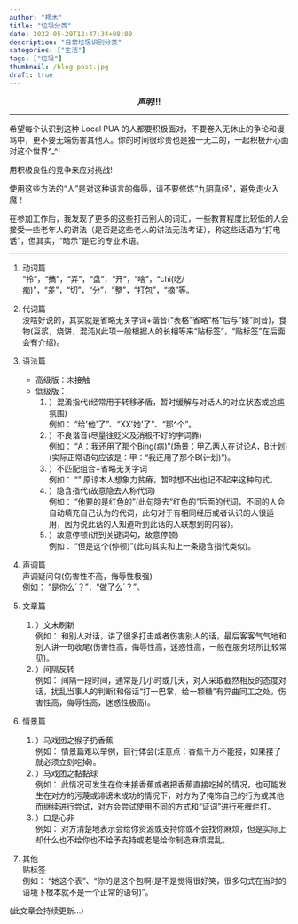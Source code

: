 ```yaml
---
author: "樛木"
title: "垃圾分类"
date: 2022-05-29T12:47:34+08:00
description: "日常垃圾识别分类"
categories: ["生活"]
tags: ["垃圾"]
thumbnail: /blog-post.jpg
draft: true
---
```


**$$声明!!!$$**

---
希望每个认识到这种 Local PUA 的人都要积极面对，不要卷入无休止的争论和谩骂中，更不要无端伤害其他人。你的时间很珍贵也是独一无二的，一起积极开心面对这个世界^_^!

用积极良性的竞争来应对挑战!

使用这些方法的“人”是对这种语言的侮辱，请不要修炼“九阴真经”，避免走火入魔！

在参加工作后，我发现了更多的这些打击别人的词汇，一些教育程度比较低的人会接受一些老年人的讲法（是否是这些老人的讲法无法考证），称这些话语为“打电话”，但其实，“暗示”是它的专业术语。

---

1. 动词篇  
  “拎”，“搞”，“弄”，“盘”，“开”，“啥”，“chi(吃/痴)”，“差”，“切”，“分”，“整”，“打包”，“摘”等。

1. 代词篇  
  没啥好说的，其实就是省略无关字词+谐音(“表格”省略“格”后与“婊”同音)，食物(豆浆，烧饼，混沌)(此项一般根据人的长相等来“贴标签”，“贴标签”在后面会有介绍)。

1. 语法篇  
    - 高级版：未接触  
    - 低级版：  
      1. ）混淆指代(经常用于转移矛盾，暂时缓解与对话人的对立状态或尬尴氛围)  
      例如： “给'他'了”、“XX'她'了”、“那^个”。
      1. ）不良谐音(尽量往贬义及消极不好的字词靠)  
      例如： “A：我还用了那个Bing(病)”(场景：甲乙两人在讨论A，B计划)(实际正常语句应该是：甲：“我还用了那个B(计划)”)。
      1. ）不匹配组合+省略无关字词  
      例如： “” 原谅本人想象力贫瘠，暂时想不出也记不起来这种句式。
      1. ）隐含指代(故意隐去人称代词)  
      例如： “他要的是红色的”(此句隐去“红色的”后面的代词，不同的人会自动填充自己认为的代词，此句对于有相同经历或者认识的人很适用，因为说此话的人知道听到此话的人联想到的内容)。
      1. ）故意停顿(讲到关键词句，故意停顿)  
      例如： “但是这个(停顿)”(此句其实和上一条隐含指代类似)。

1. 声调篇  
  声调疑问句(伤害性不高，侮辱性极强)  
  例如： “是你么´？”，“做了么´？”。

1. 文章篇  
    1. ）文末刷新  
    例如： 和别人对话，讲了很多打击或者伤害别人的话，最后客客气气地和别人讲一句收尾(伤害性高，侮辱性高，迷惑性高，一般在服务场所比较常见)。
    1. ）间隔反转  
    例如： 间隔一段时间，通常是几小时或几天，对人采取截然相反的态度对话，扰乱当事人的判断(和俗话“打一巴掌，给一颗糖”有异曲同工之处，伤害性高，侮辱性高，迷惑性极高)。

1. 情景篇  
    1. ）马戏团之猴子扔香蕉  
    例如： 情景篇难以举例，自行体会(注意点：香蕉千万不能接，如果接了就必须立刻吃掉)。
    1. ）马戏团之黏黏球  
    例如： 此情况可发生在你未接香蕉或者把香蕉直接吃掉的情况，也可能发生在对方的污蔑或诽谤未成功的情况下，对方为了掩饰自己的行为或其他而继续进行尝试，对方会尝试使用不同的方式和“证词”进行死缠烂打。
    1. ）口是心非  
    例如： 对方清楚地表示会给你资源或支持你或不会找你麻烦，但是实际上却什么也不给你也不给予支持或老是给你制造麻烦混乱。

1. 其他  
  贴标签  
  例如： “她这个表”、“你的是这个包啊(是不是觉得很好笑，很多句式在当时的语境下根本就不是一个正常的语句)”。

(此文章会持续更新...)

